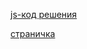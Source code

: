 [js-код решения](https://github.com/sheensekai/web-prog/blob/master/lab6/src/js/lab6.js)

[страничка](https://sheensekai.github.io/web-prog/lab6/src/html/page4.html)